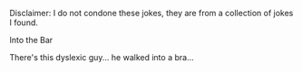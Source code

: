 Disclaimer: I do not condone these jokes, they are from a collection of jokes I found.

Into the Bar

There's this dyslexic guy... he walked into a bra...

